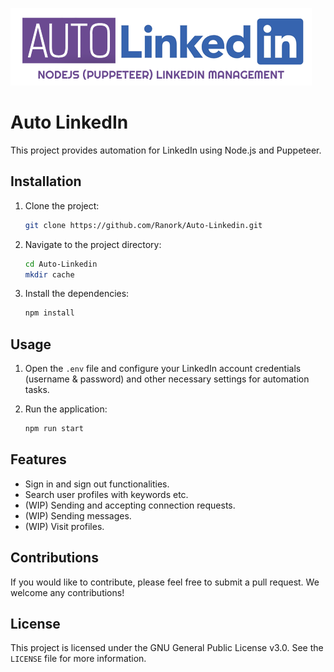 ![Auto Linkedin](https://github.com/Ranork/Auto-Linkedin/blob/main/logo.png?raw=true)

# Auto LinkedIn

This project provides automation for LinkedIn using Node.js and Puppeteer.

## Installation

1. Clone the project:
   ```bash
   git clone https://github.com/Ranork/Auto-Linkedin.git
   ```

2. Navigate to the project directory:
   ```bash
   cd Auto-Linkedin
   mkdir cache
   ```

3. Install the dependencies:
   ```bash
   npm install
   ```

## Usage

1. Open the `.env` file and configure your LinkedIn account credentials (username & password) and other necessary settings for automation tasks.

2. Run the application:
   ```bash
   npm run start
   ```

## Features

- Sign in and sign out functionalities.
- Search user profiles with keywords etc.
- (WIP) Sending and accepting connection requests.
- (WIP) Sending messages.
- (WIP) Visit profiles.

## Contributions

If you would like to contribute, please feel free to submit a pull request. We welcome any contributions!

## License

This project is licensed under the GNU General Public License v3.0. See the `LICENSE` file for more information.
